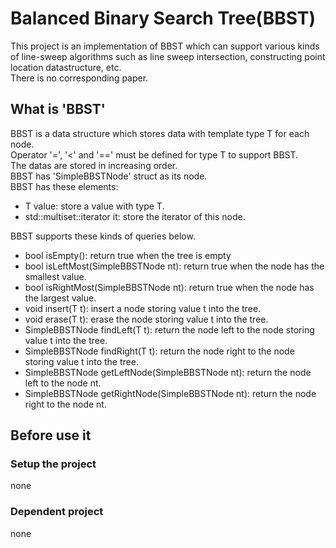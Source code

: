 # Balanced Binary Search Tree(BBST)

This project is an implementation of BBST which can support various kinds of line-sweep algorithms such as line sweep intersection, constructing point location datastructure, etc.  
There is no corresponding paper.

## What is 'BBST'

BBST is a data structure which stores data with template type T for each node.  
Operator '=', '<' and '==' must be defined for type T to support BBST.  
The datas are stored in increasing order.  
BBST has 'SimpleBBSTNode<T>' struct as its node.  
BBST has these elements:
- T value: store a value with type T.
- std::multiset<T>::iterator it: store the iterator of this node.

BBST supports these kinds of queries below.
- bool isEmpty(): return true when the tree is empty
- bool isLeftMost(SimpleBBSTNode<T> nt): return true when the node has the smallest value.
- bool isRightMost(SimpleBBSTNode<T> nt): return true when the node has the largest value.
- void insert(T t): insert a node storing value t into the tree.
- void erase(T t): erase the node storing value t into the tree.
- SimpleBBSTNode<T> findLeft(T t): return the node left to the node	storing value t into the tree.
- SimpleBBSTNode<T> findRight(T t): return the node right to the node storing value t into the tree.
- SimpleBBSTNode<T> getLeftNode(SimpleBBSTNode<T> nt): return the node left to the node nt.
- SimpleBBSTNode<T> getRightNode(SimpleBBSTNode<T> nt): return the node right to the node nt.


## Before use it 
### Setup the project
none
### Dependent project
none
